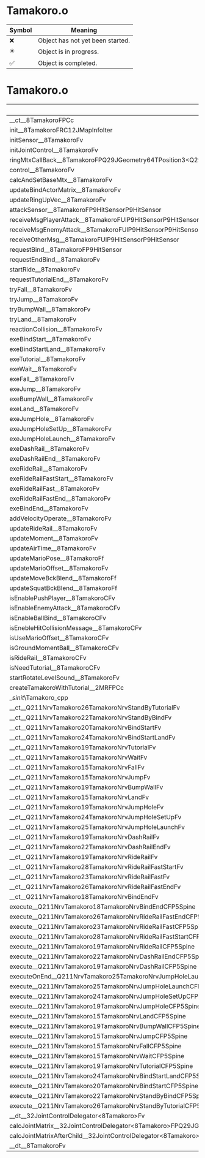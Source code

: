 # Tamakoro.o
| Symbol | Meaning 
| ------------- | ------------- 
| :x: | Object has not yet been started. 
| :eight_pointed_black_star: | Object is in progress. 
| :white_check_mark: | Object is completed. 


# Tamakoro.o
| Symbol | Decompiled? |
| ------------- | ------------- |
| __ct__8TamakoroFPCc | :x: |
| init__8TamakoroFRC12JMapInfoIter | :x: |
| initSensor__8TamakoroFv | :x: |
| initJointControl__8TamakoroFv | :x: |
| ringMtxCallBack__8TamakoroFPQ29JGeometry64TPosition3&lt;Q29JGeometry38TMatrix34&lt;Q29JGeometry13SMatrix34C&lt;f&gt;&gt;&gt;RC19JointControllerInfo | :x: |
| control__8TamakoroFv | :x: |
| calcAndSetBaseMtx__8TamakoroFv | :x: |
| updateBindActorMatrix__8TamakoroFv | :x: |
| updateRingUpVec__8TamakoroFv | :x: |
| attackSensor__8TamakoroFP9HitSensorP9HitSensor | :x: |
| receiveMsgPlayerAttack__8TamakoroFUlP9HitSensorP9HitSensor | :x: |
| receiveMsgEnemyAttack__8TamakoroFUlP9HitSensorP9HitSensor | :x: |
| receiveOtherMsg__8TamakoroFUlP9HitSensorP9HitSensor | :x: |
| requestBind__8TamakoroFP9HitSensor | :x: |
| requestEndBind__8TamakoroFv | :x: |
| startRide__8TamakoroFv | :x: |
| requestTutorialEnd__8TamakoroFv | :x: |
| tryFall__8TamakoroFv | :x: |
| tryJump__8TamakoroFv | :x: |
| tryBumpWall__8TamakoroFv | :x: |
| tryLand__8TamakoroFv | :x: |
| reactionCollision__8TamakoroFv | :x: |
| exeBindStart__8TamakoroFv | :x: |
| exeBindStartLand__8TamakoroFv | :x: |
| exeTutorial__8TamakoroFv | :x: |
| exeWait__8TamakoroFv | :x: |
| exeFall__8TamakoroFv | :x: |
| exeJump__8TamakoroFv | :x: |
| exeBumpWall__8TamakoroFv | :x: |
| exeLand__8TamakoroFv | :x: |
| exeJumpHole__8TamakoroFv | :x: |
| exeJumpHoleSetUp__8TamakoroFv | :x: |
| exeJumpHoleLaunch__8TamakoroFv | :x: |
| exeDashRail__8TamakoroFv | :x: |
| exeDashRailEnd__8TamakoroFv | :x: |
| exeRideRail__8TamakoroFv | :x: |
| exeRideRailFastStart__8TamakoroFv | :x: |
| exeRideRailFast__8TamakoroFv | :x: |
| exeRideRailFastEnd__8TamakoroFv | :x: |
| exeBindEnd__8TamakoroFv | :x: |
| addVelocityOperate__8TamakoroFv | :x: |
| updateRideRail__8TamakoroFv | :x: |
| updateMoment__8TamakoroFv | :x: |
| updateAirTime__8TamakoroFv | :x: |
| updateMarioPose__8TamakoroFf | :x: |
| updateMarioOffset__8TamakoroFv | :x: |
| updateMoveBckBlend__8TamakoroFf | :x: |
| updateSquatBckBlend__8TamakoroFf | :x: |
| isEnablePushPlayer__8TamakoroCFv | :x: |
| isEnableEnemyAttack__8TamakoroCFv | :x: |
| isEnableBallBind__8TamakoroCFv | :x: |
| isEnebleHitCollisionMessage__8TamakoroCFv | :x: |
| isUseMarioOffset__8TamakoroCFv | :x: |
| isGroundMomentBall__8TamakoroCFv | :x: |
| isRideRail__8TamakoroCFv | :x: |
| isNeedTutorial__8TamakoroCFv | :x: |
| startRotateLevelSound__8TamakoroFv | :x: |
| createTamakoroWithTutorial__2MRFPCc | :x: |
| __sinit_\Tamakoro_cpp | :x: |
| __ct__Q211NrvTamakoro26TamakoroNrvStandByTutorialFv | :x: |
| __ct__Q211NrvTamakoro22TamakoroNrvStandByBindFv | :x: |
| __ct__Q211NrvTamakoro20TamakoroNrvBindStartFv | :x: |
| __ct__Q211NrvTamakoro24TamakoroNrvBindStartLandFv | :x: |
| __ct__Q211NrvTamakoro19TamakoroNrvTutorialFv | :x: |
| __ct__Q211NrvTamakoro15TamakoroNrvWaitFv | :x: |
| __ct__Q211NrvTamakoro15TamakoroNrvFallFv | :x: |
| __ct__Q211NrvTamakoro15TamakoroNrvJumpFv | :x: |
| __ct__Q211NrvTamakoro19TamakoroNrvBumpWallFv | :x: |
| __ct__Q211NrvTamakoro15TamakoroNrvLandFv | :x: |
| __ct__Q211NrvTamakoro19TamakoroNrvJumpHoleFv | :x: |
| __ct__Q211NrvTamakoro24TamakoroNrvJumpHoleSetUpFv | :x: |
| __ct__Q211NrvTamakoro25TamakoroNrvJumpHoleLaunchFv | :x: |
| __ct__Q211NrvTamakoro19TamakoroNrvDashRailFv | :x: |
| __ct__Q211NrvTamakoro22TamakoroNrvDashRailEndFv | :x: |
| __ct__Q211NrvTamakoro19TamakoroNrvRideRailFv | :x: |
| __ct__Q211NrvTamakoro28TamakoroNrvRideRailFastStartFv | :x: |
| __ct__Q211NrvTamakoro23TamakoroNrvRideRailFastFv | :x: |
| __ct__Q211NrvTamakoro26TamakoroNrvRideRailFastEndFv | :x: |
| __ct__Q211NrvTamakoro18TamakoroNrvBindEndFv | :x: |
| execute__Q211NrvTamakoro18TamakoroNrvBindEndCFP5Spine | :x: |
| execute__Q211NrvTamakoro26TamakoroNrvRideRailFastEndCFP5Spine | :x: |
| execute__Q211NrvTamakoro23TamakoroNrvRideRailFastCFP5Spine | :x: |
| execute__Q211NrvTamakoro28TamakoroNrvRideRailFastStartCFP5Spine | :x: |
| execute__Q211NrvTamakoro19TamakoroNrvRideRailCFP5Spine | :x: |
| execute__Q211NrvTamakoro22TamakoroNrvDashRailEndCFP5Spine | :x: |
| execute__Q211NrvTamakoro19TamakoroNrvDashRailCFP5Spine | :x: |
| executeOnEnd__Q211NrvTamakoro25TamakoroNrvJumpHoleLaunchCFP5Spine | :x: |
| execute__Q211NrvTamakoro25TamakoroNrvJumpHoleLaunchCFP5Spine | :x: |
| execute__Q211NrvTamakoro24TamakoroNrvJumpHoleSetUpCFP5Spine | :x: |
| execute__Q211NrvTamakoro19TamakoroNrvJumpHoleCFP5Spine | :x: |
| execute__Q211NrvTamakoro15TamakoroNrvLandCFP5Spine | :x: |
| execute__Q211NrvTamakoro19TamakoroNrvBumpWallCFP5Spine | :x: |
| execute__Q211NrvTamakoro15TamakoroNrvJumpCFP5Spine | :x: |
| execute__Q211NrvTamakoro15TamakoroNrvFallCFP5Spine | :x: |
| execute__Q211NrvTamakoro15TamakoroNrvWaitCFP5Spine | :x: |
| execute__Q211NrvTamakoro19TamakoroNrvTutorialCFP5Spine | :x: |
| execute__Q211NrvTamakoro24TamakoroNrvBindStartLandCFP5Spine | :x: |
| execute__Q211NrvTamakoro20TamakoroNrvBindStartCFP5Spine | :x: |
| execute__Q211NrvTamakoro22TamakoroNrvStandByBindCFP5Spine | :x: |
| execute__Q211NrvTamakoro26TamakoroNrvStandByTutorialCFP5Spine | :x: |
| __dt__32JointControlDelegator&lt;8Tamakoro&gt;Fv | :x: |
| calcJointMatrix__32JointControlDelegator&lt;8Tamakoro&gt;FPQ29JGeometry64TPosition3&lt;Q29JGeometry38TMatrix34&lt;Q29JGeometry13SMatrix34C&lt;f&gt;&gt;&gt;RC19JointControllerInfo | :x: |
| calcJointMatrixAfterChild__32JointControlDelegator&lt;8Tamakoro&gt;FPQ29JGeometry64TPosition3&lt;Q29JGeometry38TMatrix34&lt;Q29JGeometry13SMatrix34C&lt;f&gt;&gt;&gt;RC19JointControllerInfo | :x: |
| __dt__8TamakoroFv | :x: |
